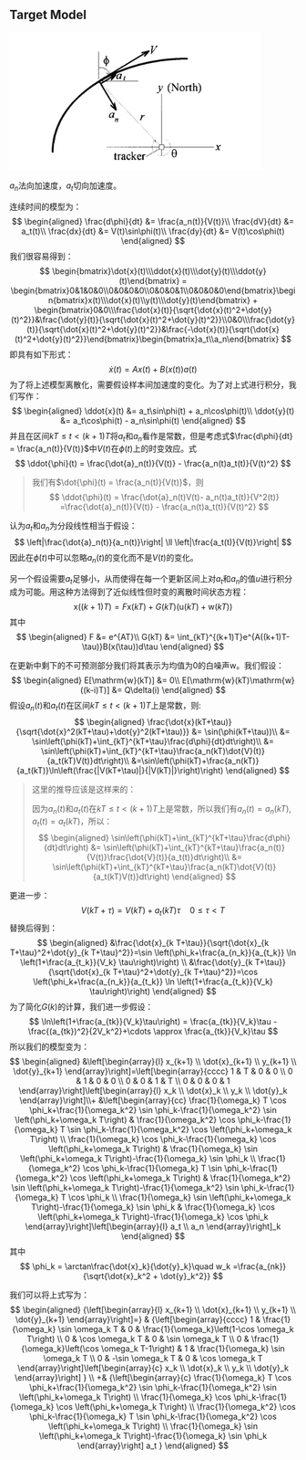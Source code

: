 ## Target Model

![](1.jpg)

$a_n$法向加速度，$a_t$切向加速度。

连续时间的模型为：
$$
\begin{aligned}
\frac{d\phi}{dt} &= \frac{a_n(t)}{V(t)}\\
\frac{dV}{dt} &= a_t(t)\\
\frac{dx}{dt} &= V(t)\sin\phi(t)\\
\frac{dy}{dt} &= V(t)\cos\phi(t)
\end{aligned}
$$
我们很容易得到：
$$
\begin{bmatrix}\dot{x}(t)\\\ddot{x}(t)\\\dot{y}(t)\\\ddot{y}(t)\end{bmatrix} = \begin{bmatrix}0&1&0&0\\0&0&0&0\\0&0&0&1\\0&0&0&0\end{bmatrix}\begin{bmatrix}x(t)\\\dot{x}(t)\\y(t)\\\dot{y}(t)\end{bmatrix} + \begin{bmatrix}0&0\\\frac{\dot{x}(t)}{\sqrt{\dot{x}(t)^2+\dot{y}(t)^2}}&\frac{\dot{y}(t)}{\sqrt{\dot{x}(t)^2+\dot{y}(t)^2}}\\0&0\\\frac{\dot{y}(t)}{\sqrt{\dot{x}(t)^2+\dot{y}(t)^2}}&\frac{-\dot{x}(t)}{\sqrt{\dot{x}(t)^2+\dot{y}(t)^2}}\end{bmatrix}\begin{bmatrix}a_t\\a_n\end{bmatrix}
$$
即具有如下形式：
$$
\dot{x}(t) = Ax(t)+B(x(t))a(t)
$$
为了将上述模型离散化，需要假设样本间加速度的变化。为了对上式进行积分，我们写作：
$$
\begin{aligned}
\ddot{x}(t) &= a_t\sin\phi(t) + a_n\cos\phi(t)\\
\ddot{y}(t) &= a_t\cos\phi(t) - a_n\sin\phi(t)
\end{aligned}
$$
并且在区间$kT\le t < (k+1)T$将$a_t$和$a_n$看作是常数，但是考虑式$\frac{d\phi}{dt} = \frac{a_n(t)}{V(t)}$中$V(t)$在$\phi(t)$上的时变效应。式
$$
\ddot{\phi}(t) = \frac{\dot{a}_n(t)}{V(t)} - \frac{a_n(t)a_t(t)}{V(t)^2}
$$
> 我们有$\dot{\phi}(t) = \frac{a_n(t)}{V(t)}$，则
> $$
> \ddot{\phi}(t) = \frac{\dot{a}_n(t)V(t)- a_n(t)a_t(t)}{V^2(t)} =\frac{\dot{a}_n(t)}{V(t)} - \frac{a_n(t)a_t(t)}{V(t)^2}
> $$
> 

认为$a_t$和$a_n$为分段线性相当于假设：
$$
\left|\frac{\dot{a}_n(t)}{a_n(t)}\right| \ll \left|\frac{a_t(t)}{V(t)}\right|
$$
因此在$\dot{\phi}(t)$中可以忽略$a_n(t)$的变化而不是$V(t)$的变化。

另一个假设需要$a_t$足够小，从而使得在每一个更新区间上对$a_t$和$a_n$的值$u$进行积分成为可能。用这种方法得到了近似线性但时变的离散时间状态方程：
$$
\mathrm{x}((k+1)T) = F\mathrm{x}(kT) + G(kT)(\mathrm{u}(kT)+\mathrm{w}(kT))
$$
其中
$$
\begin{aligned}
F &= e^{AT}\\
G(kT) &= \int_{kT}^{(k+1)T}e^{A((k+1)T-\tau)}B(x(\tau))d\tau
\end{aligned}
$$

在更新中剩下的不可预测部分我们将其表示为均值为$0$的白噪声$\mathrm{w}$。我们假设：
$$
\begin{aligned}
E[\mathrm{w}(kT)] &= 0\\
E[\mathrm{w}(kT)\mathrm{w}((k-i)T)] &= Q\delta(i)
\end{aligned}
$$
假设$a_n(t)$和$a_t(t)$在区间$kT\le t < (k+1)T$上是常数，则:
$$
\begin{aligned}
\frac{\dot{x}(kT+\tau)}{\sqrt{\dot{x}^2(kT+\tau)+\dot{y}^2(kT+\tau)}} &= \sin(\phi(kT+\tau))\\
&= \sin\left(\phi(kT)+\int_{kT}^{kT+\tau}\frac{d\phi}{dt}dt\right)\\
&= \sin\left(\phi(kT)+\int_{kT}^{kT+\tau}\frac{a_n(kT)\dot{V}(t)}{a_t(kT)V(t)}dt\right)\\
&=\sin\left(\phi(kT)+\frac{a_n(kT)}{a_t(kT)}\ln\left(\frac{|V(kT+\tau)|}{|V(kT)|}\right)\right)
\end{aligned}
$$

> 这里的推导应该是这样来的：
>
> 因为$a_n(t)$和$a_t(t)$在$kT\le t < (k+1)T$上是常数，所以我们有$a_n(t) = a_n(kT), a_t(t) = a_t(kT)$，所以：
> $$
> \begin{aligned}
> \sin\left(\phi(kT)+\int_{kT}^{kT+\tau}\frac{d\phi}{dt}dt\right) &= \sin\left(\phi(kT)+\int_{kT}^{kT+\tau}\frac{a_n(t)}{V(t)}\frac{\dot{V}(t)}{a_t(t)}dt\right)\\
> &= \sin\left(\phi(kT)+\int_{kT}^{kT+\tau}\frac{a_n(kT)\dot{V}(t)}{a_t(kT)V(t)}dt\right)
> \end{aligned}
> $$
> 

更进一步：
$$
V(kT+\tau) = V(kT) + a_t(kT)\tau\quad 0\le \tau < T
$$
替换后得到：
$$
\begin{aligned}
&\frac{\dot{x}_{k T+\tau}}{\sqrt{\dot{x}_{k T+\tau}^2+\dot{y}_{k T+\tau}^2}}=\sin \left(\phi_k+\frac{a_{n_k}}{a_{t_k}} \ln \left(1+\frac{a_{t_k}}{V_k} \tau\right)\right) \\
&\frac{\dot{y}_{k T+\tau}}{\sqrt{\dot{x}_{k T+\tau}^2+\dot{y}_{k T+\tau}^2}}=\cos \left(\phi_k+\frac{a_{n_k}}{a_{t_k}} \ln \left(1+\frac{a_{t_k}}{V_k} \tau\right)\right)
\end{aligned}
$$
为了简化$G(k)$的计算，我们进一步假设：
$$
\ln\left(1+\frac{a_{tk}}{V_k}\tau\right) = \frac{a_{tk}}{V_k}\tau - \frac{(a_{tk})^2}{2V_k^2}+\cdots \approx \frac{a_{tk}}{V_k}\tau
$$
所以我们的模型变为：
$$
\begin{aligned}
&\left[\begin{array}{l}
x_{k+1} \\
\dot{x}_{k+1} \\
y_{k+1} \\
\dot{y}_{k+1}
\end{array}\right]=\left[\begin{array}{cccc}
1 & T & 0 & 0 \\
0 & 1 & 0 & 0 \\
0 & 0 & 1 & T \\
0 & 0 & 0 & 1
\end{array}\right]\left[\begin{array}{l}
x_k \\
\dot{x}_k \\
y_k \\
\dot{y}_k
\end{array}\right]\\+
&\left[\begin{array}{cc}
\frac{1}{\omega_k} T \cos \phi_k+\frac{1}{\omega_k^2} \sin \phi_k-\frac{1}{\omega_k^2} \sin \left(\phi_k+\omega_k T\right) & \frac{1}{\omega_k^2} \cos \phi_k-\frac{1}{\omega_k} T \sin \phi_k-\frac{1}{\omega_k^2} \cos \left(\phi_k+\omega_k T\right) \\
\frac{1}{\omega_k} \cos \phi_k-\frac{1}{\omega_k} \cos \left(\phi_k+\omega_k T\right) & \frac{1}{\omega_k} \sin \left(\phi_k+\omega_k T\right)-\frac{1}{\omega_k} \sin \phi_k \\
\frac{1}{\omega_k^2} \cos \phi_k-\frac{1}{\omega_k} T \sin \phi_k-\frac{1}{\omega_k^2} \cos \left(\phi_k+\omega_k T\right) & \frac{1}{\omega_k^2} \sin \left(\phi_k+\omega_k T\right)-\frac{1}{\omega_k^2} \sin \phi_k-\frac{1}{\omega_k} T \cos \phi_k \\
\frac{1}{\omega_k} \sin \left(\phi_k+\omega_k T\right)-\frac{1}{\omega_k} \sin \phi_k & \frac{1}{\omega_k} \cos \left(\phi_k+\omega_k T\right)-\frac{1}{\omega_k} \cos \phi_k
\end{array}\right]\left[\begin{array}{l}
a_t \\
a_n
\end{array}\right]_k
\end{aligned}
$$
其中
$$
\phi_k = \arctan\frac{\dot{x}_k}{\dot{y}_k}\quad w_k =\frac{a_{nk}}{\sqrt{\dot{x}_k^2 + \dot{y}_k^2}}
$$

我们可以将上式写为：
$$
\begin{aligned}
{\left[\begin{array}{l}
x_{k+1} \\
\dot{x}_{k+1} \\
y_{k+1} \\
\dot{y}_{k+1}
\end{array}\right]=} & {\left[\begin{array}{cccc}
1 & \frac{1}{\omega_k} \sin \omega_k T & 0 & \frac{1}{\omega_k}\left(1-\cos \omega_k T\right) \\
0 & \cos \omega_k T & 0 & \sin \omega_k T \\
0 & \frac{1}{\omega_k}\left(\cos \omega_k T-1\right) & 1 & \frac{1}{\omega_k} \sin \omega_k T \\
0 & -\sin \omega_k T & 0 & \cos \omega_k T
\end{array}\right]\left[\begin{array}{c}
x_k \\
\dot{x}_k \\
y_k \\
\dot{y}_k
\end{array}\right] } \\
+& {\left[\begin{array}{c}
\frac{1}{\omega_k} T \cos \phi_k+\frac{1}{\omega_k^2} \sin \phi_k-\frac{1}{\omega_k^2} \sin \left(\phi_k+\omega_k T\right) \\
\frac{1}{\omega_k} \cos \phi_k-\frac{1}{\omega_k} \cos \left(\phi_k+\omega_k T\right) \\
\frac{1}{\omega_k^2} \cos \phi_k-\frac{1}{\omega_k} T \sin \phi_k-\frac{1}{\omega_k^2} \cos \left(\phi_k+\omega_k T\right) \\
\frac{1}{\omega_k} \sin \left(\phi_k+\omega_k T\right)-\frac{1}{\omega_k} \sin \phi_k
\end{array}\right] a_t }
\end{aligned}
$$
